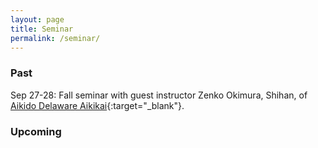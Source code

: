 ```yaml
---
layout: page
title: Seminar
permalink: /seminar/
---
```


### Past
Sep 27-28: Fall seminar with guest instructor Zenko Okimura, Shihan,
of [Aikido Delaware Aikikai](http://www.aikidoda.org/){:target="_blank"}.

### Upcoming
